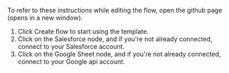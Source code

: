 To refer to these instructions while editing the flow, open the github page (opens in a new window).

1. Click Create flow to start using the template.
2. Click on the Salesforce node, and if you're not already connected, connect to your Salesforce account.
3. Click on the Google Sheet node, and if you're not already connected, connect to your Google api account.

